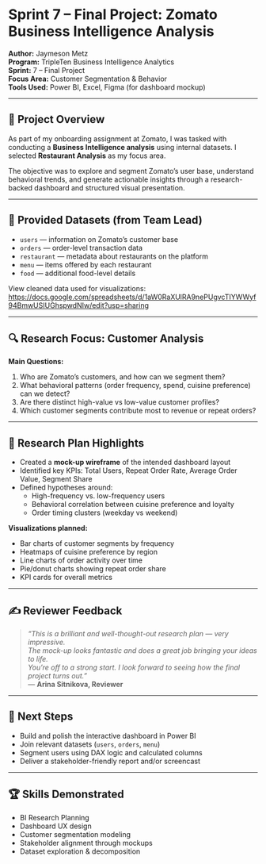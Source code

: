 # Sprint 7 – Final Project: Zomato Business Intelligence Analysis

**Author:** Jaymeson Metz  
**Program:** TripleTen Business Intelligence Analytics  
**Sprint:** 7 – Final Project  
**Focus Area:** Customer Segmentation & Behavior  
**Tools Used:** Power BI, Excel, Figma (for dashboard mockup)

---

## 🧠 Project Overview

As part of my onboarding assignment at Zomato, I was tasked with conducting a **Business Intelligence analysis** using internal datasets. I selected **Restaurant Analysis** as my focus area.

The objective was to explore and segment Zomato’s user base, understand behavioral trends, and generate actionable insights through a research-backed dashboard and structured visual presentation.

---

## 📁 Provided Datasets (from Team Lead)

- `users` — information on Zomato’s customer base  
- `orders` — order-level transaction data  
- `restaurant` — metadata about restaurants on the platform  
- `menu` — items offered by each restaurant  
- `food` — additional food-level details

View cleaned data used for visualizations: https://docs.google.com/spreadsheets/d/1aW0RaXUlRA9nePUgvcTIYWWyf94BmwUSIUGhspwdNIw/edit?usp=sharing

---

## 🔍 Research Focus: Customer Analysis

**Main Questions:**
1. Who are Zomato’s customers, and how can we segment them?
2. What behavioral patterns (order frequency, spend, cuisine preference) can we detect?
3. Are there distinct high-value vs low-value customer profiles?
4. Which customer segments contribute most to revenue or repeat orders?

---

## 📄 Research Plan Highlights

- Created a **mock-up wireframe** of the intended dashboard layout
- Identified key KPIs: Total Users, Repeat Order Rate, Average Order Value, Segment Share
- Defined hypotheses around:
  - High-frequency vs. low-frequency users  
  - Behavioral correlation between cuisine preference and loyalty  
  - Order timing clusters (weekday vs weekend)

**Visualizations planned:**
- Bar charts of customer segments by frequency  
- Heatmaps of cuisine preference by region  
- Line charts of order activity over time  
- Pie/donut charts showing repeat order share  
- KPI cards for overall metrics

---

## ✍️ Reviewer Feedback

> _“This is a brilliant and well-thought-out research plan — very impressive.  
> The mock-up looks fantastic and does a great job bringing your ideas to life.  
> You’re off to a strong start. I look forward to seeing how the final project turns out.”_  
> — **Arina Sitnikova, Reviewer**

---

## 🚀 Next Steps

- Build and polish the interactive dashboard in Power BI  
- Join relevant datasets (`users`, `orders`, `menu`)  
- Segment users using DAX logic and calculated columns  
- Deliver a stakeholder-friendly report and/or screencast

---

## 🏆 Skills Demonstrated

- BI Research Planning  
- Dashboard UX design  
- Customer segmentation modeling  
- Stakeholder alignment through mockups  
- Dataset exploration & decomposition
